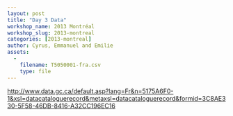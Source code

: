 ```yaml
---
layout: post
title: "Day 3 Data"
workshop_name: 2013 Montréal
workshop_slug: 2013-montreal
categories: [2013-montreal]
author: Cyrus, Emmanuel and Emilie  
assets:
  -
    filename: T5050001-fra.csv
    type: file
---
```

http://www.data.gc.ca/default.asp?lang=Fr&n=5175A6F0-1&xsl=datacataloguerecord&metaxsl=datacataloguerecord&formid=3C8AE330-5F58-46DB-8416-A32CC196EC16
